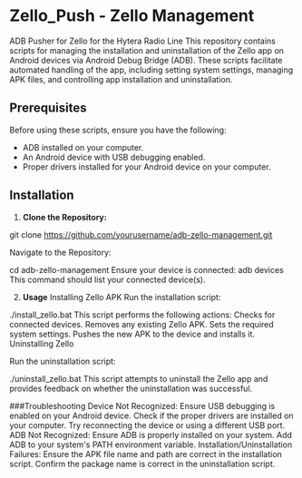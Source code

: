 # Zello_Push - Zello Management
ADB Pusher for Zello for the Hytera Radio Line
This repository contains scripts for managing the installation and uninstallation of the Zello app on Android devices via Android Debug Bridge (ADB). These scripts facilitate automated handling of the app, including setting system settings, managing APK files, and controlling app installation and uninstallation.

## Prerequisites

Before using these scripts, ensure you have the following:

- ADB installed on your computer.
- An Android device with USB debugging enabled.
- Proper drivers installed for your Android device on your computer.

## Installation

1. **Clone the Repository:**

git clone https://github.com/yourusername/adb-zello-management.git
   
Navigate to the Repository:


cd adb-zello-management
Ensure your device is connected:
adb devices
This command should list your connected device(s).

2. **Usage**
Installing Zello APK
Run the installation script:

./install_zello.bat
This script performs the following actions:
Checks for connected devices.
Removes any existing Zello APK.
Sets the required system settings.
Pushes the new APK to the device and installs it.
Uninstalling Zello

Run the uninstallation script:

./uninstall_zello.bat
This script attempts to uninstall the Zello app and provides feedback on whether the uninstallation was successful.

###Troubleshooting
Device Not Recognized:
Ensure USB debugging is enabled on your Android device.
Check if the proper drivers are installed on your computer.
Try reconnecting the device or using a different USB port.
ADB Not Recognized:
Ensure ADB is properly installed on your system.
Add ADB to your system's PATH environment variable.
Installation/Uninstallation Failures:
Ensure the APK file name and path are correct in the installation script.
Confirm the package name is correct in the uninstallation script.

